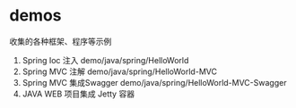 # demos
收集的各种框架、程序等示例

1. Spring Ioc 注入 demo/java/spring/HelloWorld
2. Spring MVC 注解 demo/java/spring/HelloWorld-MVC
3. Spring MVC 集成Swagger demo/java/spring/HelloWorld-MVC-Swagger
4. JAVA WEB 项目集成 Jetty 容器